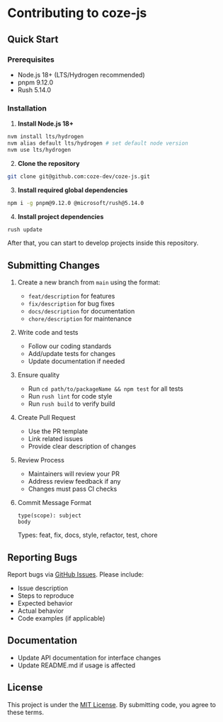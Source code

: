 # Contributing to coze-js

## Quick Start

### Prerequisites

- Node.js 18+ (LTS/Hydrogen recommended)
- pnpm 9.12.0
- Rush 5.14.0

### Installation

1. **Install Node.js 18+**

``` bash
nvm install lts/hydrogen
nvm alias default lts/hydrogen # set default node version
nvm use lts/hydrogen
```

2. **Clone the repository**

``` bash
git clone git@github.com:coze-dev/coze-js.git
```

3. **Install required global dependencies**

``` bash
npm i -g pnpm@9.12.0 @microsoft/rush@5.14.0
```

4. **Install project dependencies**

``` bash
rush update
```

After that, you can start to develop projects inside this repository.


## Submitting Changes

1. Create a new branch from `main` using the format:
   - `feat/description` for features
   - `fix/description` for bug fixes
   - `docs/description` for documentation
   - `chore/description` for maintenance

2. Write code and tests
   - Follow our coding standards
   - Add/update tests for changes
   - Update documentation if needed

3. Ensure quality
   - Run `cd path/to/packageName && npm test` for all tests
   - Run `rush lint` for code style
   - Run `rush build` to verify build

4. Create Pull Request
   - Use the PR template
   - Link related issues
   - Provide clear description of changes

5. Review Process
   - Maintainers will review your PR
   - Address review feedback if any
   - Changes must pass CI checks

6. Commit Message Format
   ```
   type(scope): subject
   body
   ```
   Types: feat, fix, docs, style, refactor, test, chore

## Reporting Bugs

Report bugs via [GitHub Issues](https://github.com/coze-dev/coze-js/issues/new/choose). Please include:

- Issue description
- Steps to reproduce
- Expected behavior
- Actual behavior
- Code examples (if applicable)

## Documentation

- Update API documentation for interface changes
- Update README.md if usage is affected

## License

This project is under the [MIT License](http://choosealicense.com/licenses/mit/). By submitting code, you agree to these terms.
